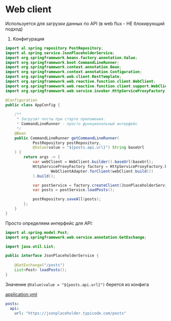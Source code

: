 # Web client

Используется для загрузки данных по API (в web flux - НЕ блокирующий подход)

1. Конфигурация
```java
import al.spring.repository.PostRepository;
import al.spring.service.JsonPlaceholderService;
import org.springframework.beans.factory.annotation.Value;
import org.springframework.boot.CommandLineRunner;
import org.springframework.context.annotation.Bean;
import org.springframework.context.annotation.Configuration;
import org.springframework.web.client.RestTemplate;
import org.springframework.web.reactive.function.client.WebClient;
import org.springframework.web.reactive.function.client.support.WebClientAdapter;
import org.springframework.web.service.invoker.HttpServiceProxyFactory;

@Configuration
public class AppConfig {
    
    /**
     * Загрузит посты при старте приложения.
     * CommandLineRunner - просто функциональный интерфейс
     */
    @Bean
    public CommandLineRunner getCommandLineRunner(
            PostRepository postRepository,
            @Value(value = "${posts.api.url}") String baseUrl
    ) {
        return args -> {
            var webClient = WebClient.builder().baseUrl(baseUrl);
            HttpServiceProxyFactory factory = HttpServiceProxyFactory.builder(
                    WebClientAdapter.forClient(webClient.build())
            ).build();

            var postService = factory.createClient(JsonPlaceholderService.class);
            var posts = postService.loadPosts();

            postRepository.saveAll(posts);
        };
    }
}
```

Просто определяем интерфейс для API:
```java
import al.spring.model.Post;
import org.springframework.web.service.annotation.GetExchange;

import java.util.List;

public interface JsonPlaceholderService {
    
    @GetExchange("/posts")
    List<Post> loadPosts();
}
```

Значение `@Value(value = "${posts.api.url}")` берется из конфига

[application.yml](..%2F..%2F..%2Fspring%2Fsrc%2Fmain%2Fresources%2Fapplication.yml)

```yaml
posts:
  api:
    url: "https://jsonplaceholder.typicode.com/posts"
```
